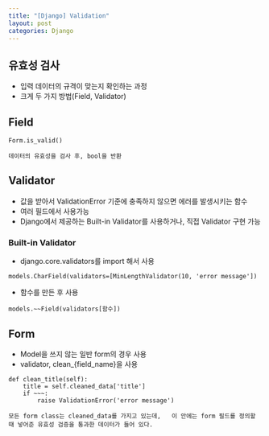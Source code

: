 ```yaml
---
title: "[Django] Validation"
layout: post
categories: Django
---
```


## 유효성 검사
- 입력 데이터의 규격이 맞는지 확인하는 과정
- 크게 두 가지 방법(Field, Validator)

 
## Field  
```django
Form.is_valid()
```
`데이터의 유효성을 검사 후, bool을 반환`  


## Validator
- 값을 받아서 ValidationError 기준에 충족하지 않으면 에러를 발생시키는 함수
- 여러 필드에서 사용가능
- Django에서 제공하는 Built-in Validator를 사용하거나, 직접 Validator 구현 가능  


### Built-in Validator
- django.core.validators를 import 해서 사용  
```django
models.CharField(validators=[MinLengthValidator(10, 'error message'])
```   


- 함수를 만든 후 사용
```django
models.~~Field(validators[함수])
```


## Form
- Model을 쓰지 않는 일반 form의 경우 사용
- validator, clean_{field_name}을 사용
```django
def clean_title(self):
    title = self.cleaned_data['title']
    if ~~~:
        raise ValidationError('error message')
```
`모든 form class는 cleaned_data를 가지고 있는데,  
이 안에는 form 필드를 정의할 때 넣어준 유효성 검증을 통과한 데이터가 들어 있다.`